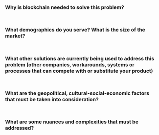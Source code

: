 ### Why is blockchain needed to solve this problem? 
```
 
```

### What demographics do you serve? What is the size of the market?
```
 
```

### What other solutions are currently being used to address this problem (other companies, workarounds, systems or processes that can compete with or substitute your product)
```
 
```

### What are the geopolitical, cultural-social-economic factors that must be taken into consideration? 
```
 
```

### What are some nuances and complexities that must be addressed?
```
 
```